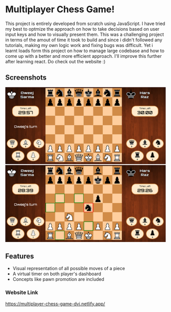 # Multiplayer Chess Game!
This project is entirely developed from scratch using JavaScript. I have tried my best to optmize the approach on how to take decisions based on user input keys and how to visually present them. This was a challenging project in terms of the amout of time it took to build and since i didn't followed any tutorials, making my own logic work and fixing bugs was difficult. Yet i learnt loads form this project on how to manage large codebase and how to come up with a better and more efficient approach. I'll improve this further after learning react. 
Do check out the website :) 
## Screenshots

![App Screenshot](/img-src/Screenshot%20from%202023-06-13%2005-06-58.png)
![App Screenshot](/img-src/Screenshot%20from%202023-06-13%2005-08-31.png)



## Features

- Visual representation of all possible moves of a piece
- A virtual timer on both player's dashboard
- Concepts like pawn promotion are included


### Website Link
https://multiplayer-chess-game-dvj.netlify.app/